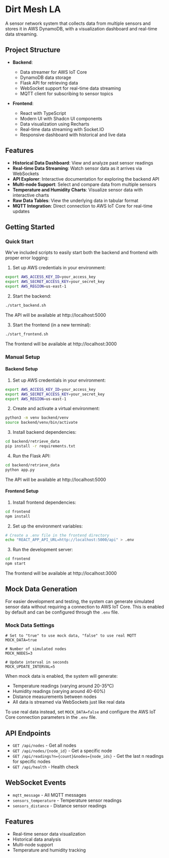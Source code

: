 # Dirt Mesh LA

A sensor network system that collects data from multiple sensors and stores it in AWS DynamoDB, with a visualization dashboard and real-time data streaming.

## Project Structure

- **Backend**: 
  - Data streamer for AWS IoT Core
  - DynamoDB data storage
  - Flask API for retrieving data
  - WebSocket support for real-time data streaming
  - MQTT client for subscribing to sensor topics

- **Frontend**: 
  - React with TypeScript 
  - Modern UI with Shadcn UI components
  - Data visualization using Recharts
  - Real-time data streaming with Socket.IO
  - Responsive dashboard with historical and live data

## Features

- **Historical Data Dashboard**: View and analyze past sensor readings
- **Real-time Data Streaming**: Watch sensor data as it arrives via WebSockets
- **API Explorer**: Interactive documentation for exploring the backend API
- **Multi-node Support**: Select and compare data from multiple sensors
- **Temperature and Humidity Charts**: Visualize sensor data with interactive charts
- **Raw Data Tables**: View the underlying data in tabular format
- **MQTT Integration**: Direct connection to AWS IoT Core for real-time updates

## Getting Started

### Quick Start

We've included scripts to easily start both the backend and frontend with proper error logging:

1. Set up AWS credentials in your environment:

```bash
export AWS_ACCESS_KEY_ID=your_access_key
export AWS_SECRET_ACCESS_KEY=your_secret_key
export AWS_REGION=us-east-1
```

2. Start the backend:

```bash
./start_backend.sh
```

The API will be available at http://localhost:5000

3. Start the frontend (in a new terminal):

```bash
./start_frontend.sh
```

The frontend will be available at http://localhost:3000

### Manual Setup

#### Backend Setup

1. Set up AWS credentials in your environment:

```bash
export AWS_ACCESS_KEY_ID=your_access_key
export AWS_SECRET_ACCESS_KEY=your_secret_key
export AWS_REGION=us-east-1
```

2. Create and activate a virtual environment:

```bash
python3 -m venv backend/venv
source backend/venv/bin/activate
```

3. Install backend dependencies:

```bash
cd backend/retrieve_data
pip install -r requirements.txt
```

4. Run the Flask API:

```bash
cd backend/retrieve_data
python app.py
```

The API will be available at http://localhost:5000

#### Frontend Setup

1. Install frontend dependencies:

```bash
cd frontend
npm install
```

2. Set up the environment variables:

```bash
# Create a .env file in the frontend directory
echo "REACT_APP_API_URL=http://localhost:5000/api" > .env
```

3. Run the development server:

```bash
cd frontend
npm start
```

The frontend will be available at http://localhost:3000

## Mock Data Generation

For easier development and testing, the system can generate simulated sensor data without requiring a connection to AWS IoT Core. This is enabled by default and can be configured through the `.env` file.

### Mock Data Settings

```
# Set to "true" to use mock data, "false" to use real MQTT
MOCK_DATA=true

# Number of simulated nodes
MOCK_NODES=3

# Update interval in seconds
MOCK_UPDATE_INTERVAL=5
```

When mock data is enabled, the system will generate:
- Temperature readings (varying around 20-35°C)
- Humidity readings (varying around 40-60%)
- Distance measurements between nodes
- All data is streamed via WebSockets just like real data

To use real data instead, set `MOCK_DATA=false` and configure the AWS IoT Core connection parameters in the `.env` file.

## API Endpoints

- `GET /api/nodes` - Get all nodes
- `GET /api/nodes/{node_id}` - Get a specific node
- `GET /api/readings?n={count}&nodes={node_ids}` - Get the last n readings for specific nodes
- `GET /api/health` - Health check

## WebSocket Events

- `mqtt_message` - All MQTT messages
- `sensors_temperature` - Temperature sensor readings
- `sensors_distance` - Distance sensor readings

## Features

- Real-time sensor data visualization
- Historical data analysis
- Multi-node support
- Temperature and humidity tracking